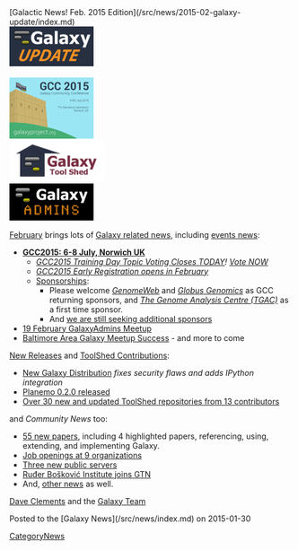 <div class='newsItemHeader'>[Galactic News! Feb. 2015 Edition](/src/news/2015-02-galaxy-update/index.md)</div>

<div class='right'><div class='center'>
<a href='/src/galaxy-updates/2015-02/index.md'><img src="/src/images/logos/GalaxyUpdate200.png" alt="February 2015 Newsletter" width=150 /></a><br /><br />
<a href='/src/galaxy-updates/2015-02/index.md#gcc2015-6-8-july-norwich-uk'><img src="/src/images/logos/GCC2015LogoWide600.png" alt="Sponsor GCC2015" width="150" /></a><br />
<a href='/src/galaxy-updates/2015-02/index.md#toolshed-contributions'><img src="/src/images/logos/ToolShed.jpg" alt="Galaxy ToolShed" width=170 /></a><br />
<a href='/src/galaxy-updates/2015-02/index.md#19-february-galaxyadmins-meetup'><img src="/src/images/logos/GalaxyAdmins.png" alt="GalaxyAdmins meetup February 19" width="150" /></a></div>
</div>

[February](/src/galaxy-updates/2015-02/index.md) brings lots of [Galaxy related news](/src/galaxy-updates/2015-02/index.md), including [events news](/src/galaxy-updates/2015-02/index.md#events):
* **[GCC2015: 6-8 July, Norwich UK](/src/galaxy-updates/2015-02/index.md#gcc2015-6-8-july-norwich-uk)**
  * *[GCC2015 Training Day Topic Voting Closes TODAY](/src/galaxy-updates/2015-02/index.md#training-day-topic-voting-closes-today)! [Vote NOW](http://bit.ly/gcc2015vote)*
  * *[GCC2015 Early Registration opens in February](/src/galaxy-updates/2015-02/index.md#early-registration-opens-in-february)*
  * [Sponsorships](/src/galaxy-updates/2015-02/index.md#sponsorships):
    * Please welcome *[GenomeWeb](/src/galaxy-updates/2015-02/index.md#genomeweb)* and *[Globus Genomics](/src/galaxy-updates/2015-02/index.md#globus-genomics)* as GCC returning sponsors, and *[The Genome Analysis Centre (TGAC)](/src/galaxy-updates/2015-02/index.md#the-genome-analysis-centre-tgac)* as a first time sponsor.
    * And [we are still seeking additional sponsors](/src/galaxy-updates/2015-02/index.md#call-for-sponsors)
* [19 February GalaxyAdmins Meetup](/src/galaxy-updates/2015-02/index.md#19-february-galaxyadmins-meetup)
* [Baltimore Area Galaxy Meetup Success](/src/galaxy-updates/2015-02/index.md#january-baltimore-area-galaxy-meetup-report) - and more to come

[New Releases](/src/galaxy-updates/2015-02/index.md#new-releases) and [ToolShed Contributions](/src/galaxy-updates/2015-02/index.md#toolshed-contributions):
* [New Galaxy Distribution](/src/galaxy-updates/2015-02/index.md#galaxy-20150113-distribution) *fixes security flaws and adds IPython integration*
* [Planemo 0.2.0 released](/src/galaxy-updates/2015-02/index.md#planemo-020)
* [Over 30 new and updated ToolShed repositories from 13 contributors](/src/galaxy-updates/2015-02/index.md#toolshed-contributions)

and *Community News* too:
* [55 new papers](/src/galaxy-updates/2015-02/index.md#new-papers), including 4 highlighted papers, referencing, using, extending, and implementing Galaxy.
* [Job openings at 9 organizations](/src/galaxy-updates/2015-02/index.md#whos-hiring)
* [Three new public servers](/src/galaxy-updates/2015-02/index.md#new-public-servers)
* [Ruđer Bošković Institute joins GTN](/src/galaxy-updates/2015-02/index.md#new-gtn-member-ruđer-bošković-institute)
* And, [other news](/src/galaxy-updates/2015-02/index.md#other-news) as well.

[Dave Clements](/src/dave-clements/index.md) and the [Galaxy Team](/src/galaxy-team/index.md)

<div class='newsItemFooter'>Posted to the [Galaxy News](/src/news/index.md) on 2015-01-30 </div>

[CategoryNews](/src/category-news/index.md)
